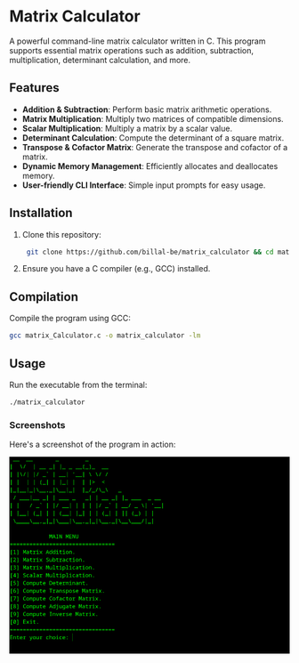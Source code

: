 # Matrix Calculator

A powerful command-line matrix calculator written in C. This program supports essential matrix operations such as addition, subtraction, multiplication, determinant calculation, and more.

## Features
- **Addition & Subtraction**: Perform basic matrix arithmetic operations.
- **Matrix Multiplication**: Multiply two matrices of compatible dimensions.
- **Scalar Multiplication**: Multiply a matrix by a scalar value.
- **Determinant Calculation**: Compute the determinant of a square matrix.
- **Transpose & Cofactor Matrix**: Generate the transpose and cofactor of a matrix.
- **Dynamic Memory Management**: Efficiently allocates and deallocates memory.
- **User-friendly CLI Interface**: Simple input prompts for easy usage.

## Installation
1. Clone this repository:
   ```sh
    git clone https://github.com/billal-be/matrix_calculator && cd matrix_calculator
   ```
2. Ensure you have a C compiler (e.g., GCC) installed.

## Compilation
Compile the program using GCC:
```sh
gcc matrix_Calculator.c -o matrix_calculator -lm
```

## Usage
Run the executable from the terminal:
```sh
./matrix_calculator
```

### Screenshots
Here's a screenshot of the program in action:

![Program Screenshot](https://github.com/billal-be/matrix_Calculator/blob/main/media/Screenshot.png)
